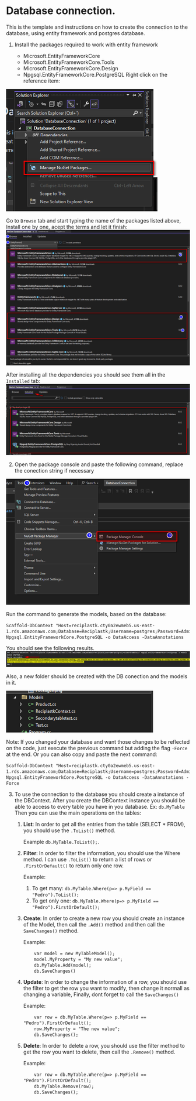 # Database connection.
This is the template and instructions on how to create the connection to the database, using entity framework and postgres database.


1. Install the packages required to work with entity framework

	* Microsoft.EntityFrameworkCore
	* Microsoft.EntityFrameworkCore.Tools
	* Microsoft.EntityFrameworkCore.Design
	* Npgsql.EntityFrameworkCore.PostgreSQL
	Right click on the reference item:
	
![Screenshot](img/ManageNugetPackages.png)

Go to `Browse` tab and start typing the name of the packages listed above, Install one by one, acept the terms and let it finish:
![Screenshot](img/ManageNugetPackagesInstall.png)
	
After installing all the dependencies you should see them all in the `Installed` tab:
![Screenshot](img/Packages.png)
	

2. Open the package console and paste the following command, replace the conection string if necessary

![Screenshot](img/PackageConsole.png)

Run the command to generate the models, based on the database: 
```
Scaffold-DbContext "Host=reciplastk.cty0a2ewmeb5.us-east-1.rds.amazonaws.com;Database=Reciplastk;Username=postgres;Password=Admin123" Npgsql.EntityFrameworkCore.PostgreSQL -o DataAccess -DataAnnotations
```
You should see the following results.
![Screenshot](img/CommandSuccessful.png)

Also, a new folder should be created with the DB conection and the models in it.

![Screenshot](img/Models.png)

Note: If you changed your database and want those changes to be reflected on the code, just execute the previous command but adding the flag `-Force` at the end. 
Or you can also copy and paste the next command:
```
Scaffold-DbContext "Host=reciplastk.cty0a2ewmeb5.us-east-1.rds.amazonaws.com;Database=Reciplastk;Username=postgres;Password=Admin123" Npgsql.EntityFrameworkCore.PostgreSQL -o DataAccess -DataAnnotations -Force
```

3. To use the connection to the database you should create a instance of the DBContext. 
After you create the DBContext instance you should be able to access to every table you have in you database. Ex: `db.MyTable`
Then you can use the main operations on the tables:
	
	1. **List**: In order to get all the entries from the table (SELECT * FROM), you should use the `.ToList()` method. 
		
		Example `db.MyTable.ToList();`.
	1. **Filter**: In order to filter the information, you should use the Where method. I can use `.ToList()` to return a list of rows or `.FirstOrDefault()` to return only one row.
		
		Example: 
		1. To get many: `db.MyTable.Where(p=> p.MyField == "Pedro").ToList();` 
		1. To get only one: `db.MyTable.Where(p=> p.MyField == "Pedro").FirstOrDefault();`
	1. **Create**: In order to create a new row you should create an instance of the Model, then call the `.Add()` method and then call the `SaveChanges()` method.	 
		
		Example: 
		```
			var model = new MyTableModel();
			model.MyProperty = "My new value";
			db.MyTable.Add(model);
			db.SaveChanges()
		```
	1. **Update**: In order to change the information of a row, you should use the filter to get the row you want to modify, then change it normall as changing a variable, Finally, dont forget to call the `SaveChanges()`
		 
		Example: 
		```
			var row = db.MyTable.Where(p=> p.MyField == "Pedro").FirstOrDefault();
			row.MyProperty = "The new value";
			db.SaveChanges();
		```
	1. **Delete**: In order to delete a row, you should use the filter method to get the row you want to delete, then call the `.Remove()` method. 
		
		Example: 
		```
			var row = db.MyTable.Where(p=> p.MyField == "Pedro").FirstOrDefault();
			db.MyTable.Remove(row);
			db.SaveChanges();
		```
